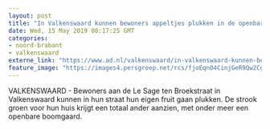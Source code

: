 ```yaml
---
layout: post
title: "In Valkenswaard kunnen bewoners appeltjes plukken in de openbare boomgaard"
date: Wed, 15 May 2019 08:17:25 GMT
categories: 
- noord-brabant 
- valkenswaard 
externe_link: "https://www.ad.nl/valkenswaard/in-valkenswaard-kunnen-bewoners-appeltjes-plukken-in-de-openbare-boomgaard~a78a57a4/"
feature_image: "https://images4.persgroep.net/rcs/fjoEqnO4CinjGeR9Qw2CgoDNj1Q/diocontent/148359464/_fitwidth/400/?appId=21791a8992982cd8da851550a453bd7f&quality=0.7"
---
```


VALKENSWAARD - Bewoners aan de Le Sage ten Broekstraat in Valkenswaard kunnen in hun straat hun eigen fruit gaan plukken. De strook groen voor hun huis krijgt een totaal ander aanzien, met onder meer een openbare boomgaard.
